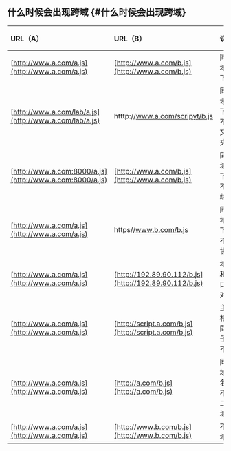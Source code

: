 ## 什么时候会出现跨域 {#什么时候会出现跨域}

| URL（A） | URL（B） | 说明 | 是否允许跨域 |
| :--- | :--- | :--- | :--- |
| [http://www.a.com/a.js](http://www.a.com/a.js) | [http://www.a.com/b.js](http://www.a.com/b.js) | 同一域名下 | 是 |
| [http://www.a.com/lab/a.js](http://www.a.com/lab/a.js) | htttp://www.a.com/scripyt/b.js | 同一域名下，不同文件夹 | 是 |
| [http://www.a.com:8000/a.js](http://www.a.com:8000/a.js) | [http://www.a.com/b.js](http://www.a.com/b.js) | 同一域名下，不同端口 | 否 |
| [http://www.a.com/a.js](http://www.a.com/a.js) | https//www.b.com/b.js | 同一域名下，不同协议 | 否 |
| [http://www.a.com/a.js](http://www.a.com/a.js) | [http://192.89.90.112/b.js](http://192.89.90.112/b.js) | 域名和端口IP对应 | 否 |
| [http://www.a.com/a.js](http://www.a.com/a.js) | [http://script.a.com/b.js](http://script.a.com/b.js) | 主域相同，子域不同 | 否 |
| [http://www.a.com/a.js](http://www.a.com/a.js) | [http://a.com/b.js](http://a.com/b.js) | 同一域名，不同二级域名 | 否（cookie也不允许访问） |
| [http://www.a.com/a.js](http://www.a.com/a.js) | [http://www.b.com/b.js](http://www.b.com/b.js) | 不同域名 | 否 |



